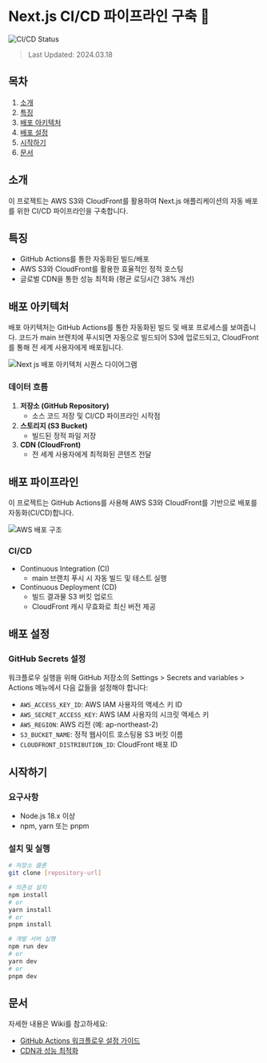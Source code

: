 # Next.js CI/CD 파이프라인 구축 🚩

![CI/CD Status](https://github.com/sssssubin/front_3rd_chapter4-1/actions/workflows/deployment.yml/badge.svg)

> Last Updated: 2024.03.18

## 목차

1. [소개](#소개)
2. [특징](#특징)
3. [배포 아키텍처](#배포-아키텍처)
4. [배포 설정](#배포-설정)
5. [시작하기](#시작하기)
6. [문서](#문서)

## 소개

이 프로젝트는 AWS S3와 CloudFront를 활용하여 Next.js 애플리케이션의 자동 배포를 위한 CI/CD 파이프라인을 구축합니다.

## 특징

- GitHub Actions를 통한 자동화된 빌드/배포
- AWS S3와 CloudFront를 활용한 효율적인 정적 호스팅
- 글로벌 CDN을 통한 성능 최적화 (평균 로딩시간 38% 개선)

## 배포 아키텍처

배포 아키텍처는 GitHub Actions를 통한 자동화된 빌드 및 배포 프로세스를 보여줍니다. 코드가 main 브랜치에 푸시되면 자동으로 빌드되어 S3에 업로드되고, CloudFront를 통해 전 세계 사용자에게 배포됩니다.

![Next js 배포 아키텍처 시퀀스 다이어그램](https://github.com/user-attachments/assets/00586fb4-944b-42ec-be54-7bb7ee6779b9)

### 데이터 흐름

1. **저장소 (GitHub Repository)**
   - 소스 코드 저장 및 CI/CD 파이프라인 시작점
2. **스토리지 (S3 Bucket)**
   - 빌드된 정적 파일 저장
3. **CDN (CloudFront)**
   - 전 세계 사용자에게 최적화된 콘텐츠 전달

## 배포 파이프라인

이 프로젝트는 GitHub Actions를 사용해 AWS S3와 CloudFront를 기반으로 배포를 자동화(CI/CD)합니다.

![AWS 배포 구조](https://github.com/user-attachments/assets/9f10c44c-6538-484a-aed9-b6cc4e053ad9)

### CI/CD

- Continuous Integration (CI)
  - main 브랜치 푸시 시 자동 빌드 및 테스트 실행
- Continuous Deployment (CD)
  - 빌드 결과물 S3 버킷 업로드
  - CloudFront 캐시 무효화로 최신 버전 제공

## 배포 설정

### GitHub Secrets 설정

워크플로우 실행을 위해 GitHub 저장소의 Settings > Secrets and variables > Actions 메뉴에서 다음 값들을 설정해야 합니다:

- `AWS_ACCESS_KEY_ID`: AWS IAM 사용자의 액세스 키 ID
- `AWS_SECRET_ACCESS_KEY`: AWS IAM 사용자의 시크릿 액세스 키
- `AWS_REGION`: AWS 리전 (예: ap-northeast-2)
- `S3_BUCKET_NAME`: 정적 웹사이트 호스팅용 S3 버킷 이름
- `CLOUDFRONT_DISTRIBUTION_ID`: CloudFront 배포 ID

## 시작하기

### 요구사항

- Node.js 18.x 이상
- npm, yarn 또는 pnpm

### 설치 및 실행

```bash
# 저장소 클론
git clone [repository-url]

# 의존성 설치
npm install
# or
yarn install
# or
pnpm install

# 개발 서버 실행
npm run dev
# or
yarn dev
# or
pnpm dev
```

## 문서

자세한 내용은 Wiki를 참고하세요:

- [GitHub Actions 워크플로우 설정 가이드](https://github.com/sssssubin/front_3rd_chapter4-1/wiki/workflow-guide.md)
- [CDN과 성능 최적화](https://github.com/sssssubin/front_3rd_chapter4-1/wiki/cdn-performance.md)
